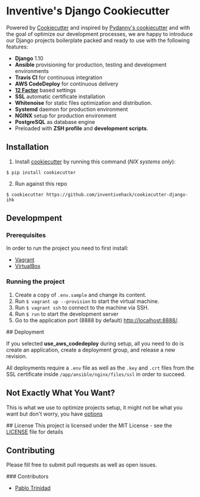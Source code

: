 # Inventive's Django Cookiecutter

Powered by [Cookiecutter](https://github.com/audreyr/cookiecutter) and inspired by
[Pydanny's cookiecutter](https://github.com/pydanny/cookiecutter-django) and with the
goal of optimize our development processes, we are happy to introduce our Django projects boilerplate packed and ready to use with the following features:

* **Django** 1.10
* **Ansible** provisioning for production, testing and development environments
* **Travis CI** for continuous integration
* **AWS CodeDeploy** for continuous delivery
* [**12 Factor**](https://12factor.net/) based settings
* **SSL** automatic certificate installation
* **Whitenoise** for static files optimization and distribution.
* **Systemd** daemon for production environment
* **NGINX** setup for production environment
* **PostgreSQL** as database engine
* Preloaded with **ZSH profile** and **development scripts**.

## Installation

1. Install [cookiecutter](https://github.com/audreyr/cookiecutter) by running this
command (*NIX systems only*):
```
$ pip install cookiecutter
```
2. Run against this repo
```
$ cookiecutter https://github.com/inventivehack/cookiecutter-django-ihk
```

## Developmpent

### Prerequisites
In order to run the project you need to first install:
* [Vagrant](https://vagrantup.com/)
* [VirtualBox](https://www.virtualbox.org/)

### Running the project
1. Create a copy of `.env.sample` and change its content.
2. Run `$ vagrant up --provision` to start the virtual machine.
3. Run `$ vagrant ssh` to connect to the machine via SSH.
4. Run `$ run` to start the development server
5. Go to the application port (8888 by default) [http://localhost:8888/](http://localhost:8888/).

## Deployment

If you selected **use_aws_codedeploy** during setup, all you need to do is create an
application, create a deployment group, and release a new revision.

All deployments require a `.env` file as well as the `.key` and `.crt` files from the
SSL certificate inside `/app/ansible/nginx/files/ssl` in order to succeed.

## Not Exactly What You Want?

This is what we use to optimize projects setup, it might not be what you want but don't worry, you have [options](http://cookiecutter.readthedocs.io/en/latest/readme.html#python-django)

## License
This project is licensed under the MIT License - see the [LICENSE](LICENSE) file for details

## Contributing

Please fill free to submit pull requests as well as open issues.

### Contributors

* [Pablo Trinidad](https://github.com/pablotrinidad)
